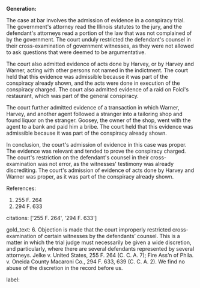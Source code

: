 **Generation:**


The case at bar involves the admission of evidence in a conspiracy trial. The government's attorney read the Illinois statutes to the jury, and the defendant's attorneys read a portion of the law that was not complained of by the government. The court unduly restricted the defendant's counsel in their cross-examination of government witnesses, as they were not allowed to ask questions that were deemed to be argumentative.

The court also admitted evidence of acts done by Harvey, or by Harvey and Warner, acting with other persons not named in the indictment. The court held that this evidence was admissible because it was part of the conspiracy already shown, and the acts were done in execution of the conspiracy charged. The court also admitted evidence of a raid on Folci's restaurant, which was part of the general conspiracy.

The court further admitted evidence of a transaction in which Warner, Harvey, and another agent followed a stranger into a tailoring shop and found liquor on the stranger. Goosey, the owner of the shop, went with the agent to a bank and paid him a bribe. The court held that this evidence was admissible because it was part of the conspiracy already shown.

In conclusion, the court's admission of evidence in this case was proper. The evidence was relevant and tended to prove the conspiracy charged. The court's restriction on the defendant's counsel in their cross-examination was not error, as the witnesses' testimony was already discrediting. The court's admission of evidence of acts done by Harvey and Warner was proper, as it was part of the conspiracy already shown.

References:
1. 255 F. 264
2. 294 F. 633


citations: ['255 F. 264', '294 F. 633']

gold_text: 6. Objection is made that the court improperly restricted cross-examination of certain witnesses by the defendants’ counsel. This is a matter in which the trial judge must necessarily be given a wide discretion, and particularly, where there are several defendants represented by several attorneys. Jelke v. United States, 255 F. 264 (C. C. A. 7); Fire Ass’n of Phila. v. Oneida County Macaroni Co., 294 F. 633, 639 (C. C. A. 2). We find no abuse of the discretion in the record before us.

label: 